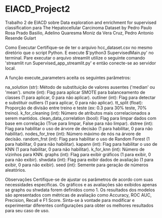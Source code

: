 # EIACD_Project2
Trabalho 2 de EIACD sobre Data exploration and enrichment for supervised classification para The Hepatocellular Carcinoma Dataset
by Pedro Paulo Rosa Prado Basilio, Adelino Quaresma Moniz da Vera Cruz, Pedro Antonio Resende Gulart

Como Executar
Certifique-se de ter o arquivo hcc_dataset.csv no mesmo diretório que o script Python.
E execute $'python3 SupervisedMain.py' no terminal.
Pare executar o arquivo streamlit utilize o seguinte comando  'streamlit run Supervised_app_streamlit.py' e então conecte-se ao servidor local.

A função execute_parameters aceita os seguintes parâmetros:

na_solution (str): Método de substituição de valores ausentes ('median' ou 'mean').
smote (int): Flag para aplicar SMOTE para balanceamento de classes (1 para aplicar, 0 para não aplicar).
outliner (int): Flag para detectar e substituir outliers (1 para aplicar, 0 para não aplicar).
tt_split (float): Proporção de divisão entre treino e teste (ex: 0.3 para 30% teste, 70% treino).
k_for_cleaning (int): Número de atributos mais correlacionados a serem mantidos.
clean_data_correlation (bool): Flag para limpar dados com base em correlação (True para limpar, False para não limpar).
dstree (int): Flag para habilitar o uso de árvore de decisão (1 para habilitar, 0 para não habilitar).
nodes_for_tree (int): Número máximo de nós na árvore de decisão.
random_frst (int): Flag para habilitar o uso de Random Forest (1 para habilitar, 0 para não habilitar).
kapann (int): Flag para habilitar o uso de KNN (1 para habilitar, 0 para não habilitar).
k_for_knn (int): Número de vizinhos para KNN.
graphs (int): Flag para exibir gráficos (1 para exibir, 0 para não exibir).
shwdata (int): Flag para exibir dados de avaliação (1 para exibir, 0 para não exibir).
seed (int): Semente para geração de números aleatórios.

Observações
Certifique-se de ajustar os parâmetros de acordo com suas necessidades específicas.
Os gráficos e as avaliações são exibidos apenas se graphs ou shwdata forem definidos como 1.
Os resultados dos modelos são apresentados com métricas de avaliação como Accuracy, ROC AUC, Precision, Recall e F1 Score.
Sinta-se à vontade para modificar e experimentar diferentes configurações para obter os melhores resultados para seu caso de uso.
